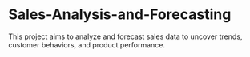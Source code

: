# Sales-Analysis-and-Forecasting
This project aims to analyze and forecast sales data to uncover trends, customer behaviors, and product performance.
